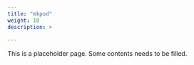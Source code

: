 ```yaml
---
title: "mkpod"
weight: 10
description: >
  
---
```


This is a placeholder page. Some contents needs to be filled.
